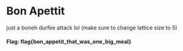 # Bon Apettit

just a boneh durfee attack lol (make sure to change lattice size to 5)


#### Flag: flag{bon_appetit_that_was_one_big_meal}
